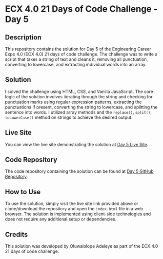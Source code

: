 # ECX 4.0 21 Days of Code Challenge - Day 5

## Description
This repository contains the solution for Day 5 of the Engineering Career Expo 4.0 (ECX 4.0) 21 days of code challenge. The challenge was to write a script that takes a string of text and cleans it, removing all punctuation, converting to lowercase, and extracting individual words into an array.

## Solution
I solved the challenge using HTML, CSS, and Vanilla JavaScript. The core logic of the solution involves iterating through the string and checking for punctuation marks using regular expression patterns, extracting the punctuations if present, converting the string to lowercase, and splitting the sentence into words. I utilized array methods and the `replace()`, `split()`, `toLowerCase()` method on strings to achieve the desired output.

## Live Site
You can view the live site demonstrating the solution at [Day 5 Live Site](https://oluwalolope.github.io/Day-5).

## Code Repository
The code repository containing the solution can be found at [Day 5 GitHub Repository](https://github.com/Oluwalolope/Day-5).

## How to Use
To use the solution, simply visit the live site link provided above or clone/download the repository and open the `index.html` file in a web browser. The solution is implemented using client-side technologies and does not require any additional setup or dependencies.

## Credits
This solution was developed by Oluwalolope Adeleye as part of the ECX 4.0 21 days of code challenge.